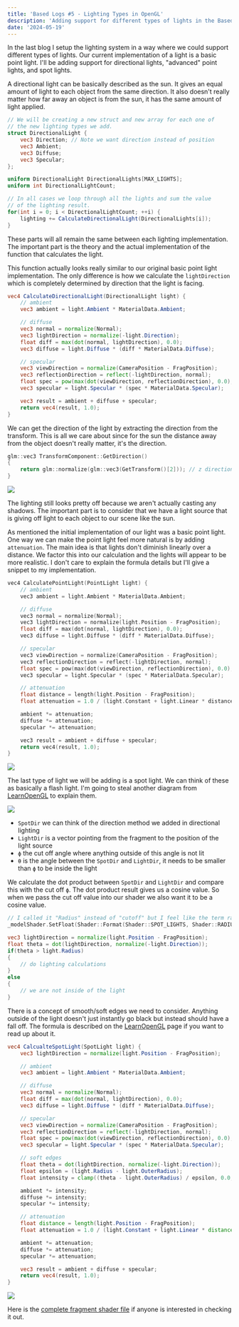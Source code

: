 ```yaml
---
title: 'Based Logs #5 - Lighting Types in OpenGL'
description: 'Adding support for different types of lights in the Based Engine'
date: '2024-05-19'
---
```


In the last blog I setup the lighting system in a way where we could support different types of lights. Our current implementation of a light is a basic point light. I'll be adding support for directional lights, "advanced" point lights, and spot lights.

<Heading title="Directional Lights" />

A directional light can be basically described as the sun. It gives an equal amount of light to each object from the same direction. It also doesn't really matter how far away an object is from the sun, it has the same amount of light applied.

```glsl
// We will be creating a new struct and new array for each one of
// the new lighting types we add.
struct DirectionalLight {
    vec3 Direction; // Note we want direction instead of position
    vec3 Ambient;
    vec3 Diffuse;
    vec3 Specular;
};

uniform DirectionalLight DirectionalLights[MAX_LIGHTS];
uniform int DirectionalLightCount;
```

```glsl
// In all cases we loop through all the lights and sum the value
// of the lighting result.
for(int i = 0; i < DirectionalLightCount; ++i) {
    lighting += CalculateDirectionalLight(DirectionalLights[i]);
}
```

These parts will all remain the same between each lighting implementation. The important part is the theory and the actual implementation of the function that calculates the light.

This function actually looks really similar to our original basic point light implementation. The only difference is how we calculate the `lightDirection` which is completely determined by direction that the light is facing.

```glsl
vec4 CalculateDirectionalLight(DirectionalLight light) {
    // ambient
    vec3 ambient = light.Ambient * MaterialData.Ambient;

    // diffuse
    vec3 normal = normalize(Normal);
    vec3 lightDirection = normalize(-light.Direction);
    float diff = max(dot(normal, lightDirection), 0.0);
    vec3 diffuse = light.Diffuse * (diff * MaterialData.Diffuse);

    // specular
    vec3 viewDirection = normalize(CameraPosition - FragPosition);
    vec3 reflectionDirection = reflect(-lightDirection, normal);
    float spec = pow(max(dot(viewDirection, reflectionDirection), 0.0), MaterialData.Shininess);
    vec3 specular = light.Specular * (spec * MaterialData.Specular);

    vec3 result = ambient + diffuse + specular;
    return vec4(result, 1.0);
}
```

We can get the direction of the light by extracting the direction from the transform. This is all we care about since for the sun the distance away from the object doesn't really matter, it's the direction.

```cpp
glm::vec3 TransformComponent::GetDirection()
{
    return glm::normalize(glm::vec3(GetTransform()[2])); // z direction
}
```

<Img src="directional-lights.jpg" />

The lighting still looks pretty off because we aren't actually casting any shadows. The important part is to consider that we have a light source that is giving off light to each object to our scene like the sun.

<Heading title="Point Lights" />

As mentioned the initial implementation of our light was a basic point light. One way we can make the point light feel more natural is by adding `attenuation`. The main idea is that lights don't diminish linearly over a distance. We factor this into our calculation and the lights will appear to be more realistic. I don't care to explain the formula details but I'll give a snippet to my implementation.

```cpp
vec4 CalculatePointLight(PointLight light) {
    // ambient
    vec3 ambient = light.Ambient * MaterialData.Ambient;

    // diffuse
    vec3 normal = normalize(Normal);
    vec3 lightDirection = normalize(light.Position - FragPosition);
    float diff = max(dot(normal, lightDirection), 0.0);
    vec3 diffuse = light.Diffuse * (diff * MaterialData.Diffuse);

    // specular
    vec3 viewDirection = normalize(CameraPosition - FragPosition);
    vec3 reflectionDirection = reflect(-lightDirection, normal);
    float spec = pow(max(dot(viewDirection, reflectionDirection), 0.0), MaterialData.Shininess);
    vec3 specular = light.Specular * (spec * MaterialData.Specular);

    // attenuation
    float distance = length(light.Position - FragPosition);
    float attenuation = 1.0 / (light.Constant + light.Linear * distance + light.Quadratic * (distance * distance));

    ambient *= attenuation;
    diffuse *= attenuation;
    specular *= attenuation;

    vec3 result = ambient + diffuse + specular;
    return vec4(result, 1.0);
}
```

<Img src="point-lights.jpg" />

<Heading title="Spot Lights" />

The last type of light we will be adding is a spot light. We can think of these as basically a flash light. I'm going to steal another diagram from [LearnOpenGL](https://learnopengl.com/Lighting/Light-casters) to explain them.

<Img src="spot-light-diagram.jpg" />

- `SpotDir` we can think of the direction method we added in directional lighting
- `LightDir` is a vector pointing from the fragment to the position of the light source
- `ϕ` the cut off angle where anything outside of this angle is not lit
- `θ` is the angle between the `SpotDir` and `LightDir`, it needs to be smaller than `ϕ` to be inside the light

We calculate the dot product between `SpotDir` and `LightDir` and compare this with the cut off `ϕ`. The dot product result gives us a cosine value. So when we pass the cut off value into our shader we also want it to be a cosine value.

```cpp
// I called it "Radius" instead of "cutoff" but I feel like the term radius doesn't make sense here?
_modelShader.SetFloat(Shader::Format(Shader::SPOT_LIGHTS, Shader::RADIUS, index), glm::cos(glm::radians(light.Radius)));
```

```glsl
vec3 lightDirection = normalize(light.Position - FragPosition);
float theta = dot(lightDirection, normalize(-light.Direction));
if(theta > light.Radius)
{
    // do lighting calculations
}
else
{
    // we are not inside of the light
}
```

There is a concept of smooth/soft edges we need to consider. Anything outside of the light doesn't just instantly go black but instead should have a fall off. The formula is described on the [LearnOpenGL](https://learnopengl.com/Lighting/Light-casters) page if you want to read up about it.

```glsl
vec4 CalcualteSpotLight(SpotLight light) {
    vec3 lightDirection = normalize(light.Position - FragPosition);

    // ambient
    vec3 ambient = light.Ambient * MaterialData.Ambient;

    // diffuse
    vec3 normal = normalize(Normal);
    float diff = max(dot(normal, lightDirection), 0.0);
    vec3 diffuse = light.Diffuse * (diff * MaterialData.Diffuse);

    // specular
    vec3 viewDirection = normalize(CameraPosition - FragPosition);
    vec3 reflectionDirection = reflect(-lightDirection, normal);
    float spec = pow(max(dot(viewDirection, reflectionDirection), 0.0), MaterialData.Shininess);
    vec3 specular = light.Specular * (spec * MaterialData.Specular);

    // soft edges
    float theta = dot(lightDirection, normalize(-light.Direction));
    float epsilon = (light.Radius - light.OuterRadius);
    float intensity = clamp((theta - light.OuterRadius) / epsilon, 0.0, 1.0);

    ambient *= intensity;
    diffuse *= intensity;
    specular *= intensity;

    // attenuation
    float distance = length(light.Position - FragPosition);
    float attenuation = 1.0 / (light.Constant + light.Linear * distance + light.Quadratic * (distance * distance));

    ambient *= attenuation;
    diffuse *= attenuation;
    specular *= attenuation;

    vec3 result = ambient + diffuse + specular;
    return vec4(result, 1.0);
}
```

<Img src="spot-lights.jpg" caption="Notice the circular pattern the light gives off" />

Here is the [complete fragment shader file](https://github.com/matekdev/lean-engine/blob/64465af0f89fbe377aa07d2d0fbd612b40a659de/shaders/model.frag) if anyone is interested in checking it out.

<Spotify src="track/2aXtvKNcNHlbZEsZ5C9yVB?si=bf43afe6e126421d" />

